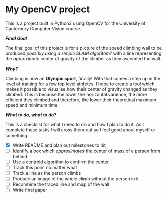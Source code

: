 # My OpenCV project

This is a project built in Python3 using OpenCV for the University of Canterbury Computer Vision course.

_**Final Goal**_

The final goal of this project is for a picture of the speed climbing wall to be produced *possibly using a simple SLAM algorithm?* with a line representing the *approximate* center of gravity of the climber as they ascended the wall.

_**Why?**_

Climbing is now an **Olympic sport**, finally! With that comes a step up in the level of training for a few top level athletes. I hope to create a tool which makes it possible to visualise how their center of gravity changed as they climbed. This is because the lower the horizontal varience, the more efficient they climbed and therefore, the lower their theoretical maximum speed and minimum time.

_**What to do, what to do?**_

This is a checklist for what I need to do and how I plan to do it. As I complete these tasks I will ~~cross them out~~ so I feel good about myself or something.

- [x] Write README and plan out milestones to hit
- [ ] Identify a box which *approximates* the center of mass of a person from behind
- [ ] Use a centroid algorithm to confirm the center
- [ ] Track this point no matter what
- [ ] Track a line as the person climbs
- [ ] Produce an image of the whole climb without the person in it
- [ ] Recombine the traced line and map of the wall
- [ ] Write final paper
